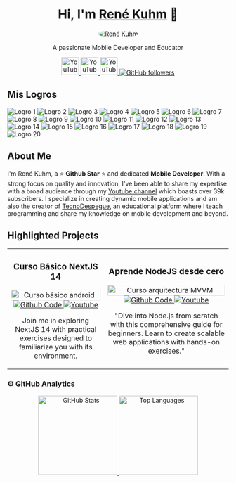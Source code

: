 <div align="center">
    <h1>Hi, I'm <a href="https://aristi.dev">René Kuhm</a> 👋</h1>
    <img src="https://i.postimg.cc/GhH6mCYN/descargar-Photoroom-1.jpg" alt="René Kuhm" style="border-radius: 50%; max-width: 150px;">
    <p>A passionate Mobile Developer and Educator</p>


   <a href="https://www.youtube.com/channel/UCzrSNHUXJk99T-1dcy_0nSg" target="_blank" title="Visit my YouTube Channel">
    <img src="https://i.postimg.cc/XNrYWPjv/317714-video-youtube-icon-Photoroom.jpg" alt="YouTube Channel Subscribers" style="width: 40px; height: auto;">
   </a>

   <a href="https://www.instagram.com/tecnodespegue/" target="_blank" title="Visit my YouTube Channel">
    <img src="https://i.postimg.cc/fRbhDtZh/6929237-instagram-icon-Photoroom.jpg" alt="YouTube Channel Subscribers" style="width: 40px; height: auto;">
   </a>

   <a href="https://www.facebook.com/TecnoDespegueLive" target="_blank" title="Visit my YouTube Channel">
    <img src="https://i.postimg.cc/ncHyGjXQ/5365678-fb-facebook-facebook-logo-icon-Photoroom.jpg" alt="YouTube Channel Subscribers" style="width: 40px; height: auto;">
   </a>

   <a href="https://github.com/RDesign-Castex">
    <img src="https://img.shields.io/github/followers/RDesign-Castex?style=social" alt="GitHub followers">
   </a>

</div>

## Mis Logros

![Logro 1](![introduction-to-git-badge](https://github.com/Rene-Kuhm/Rene-Kuhm/assets/157995252/a2cba81b-3ba6-4465-8d4c-eaf85bc5001e)
)
![Logro 2]()
![Logro 3](https://learn.microsoft.com/api/achievements/share/en-us/RenKuhm-4027/CN2DWA39?sharingId=4F8E4B6BFCB9C4A8)
![Logro 4](https://learn.microsoft.com/api/achievements/share/en-us/RenKuhm-4027/HRE5Y3D8?sharingId=4F8E4B6BFCB9C4A8)
![Logro 5](https://learn.microsoft.com/api/achievements/share/en-us/RenKuhm-4027/7P58EACZ?sharingId=4F8E4B6BFCB9C4A8)
![Logro 6](https://learn.microsoft.com/api/achievements/share/en-us/RenKuhm-4027/PS3AS2R4?sharingId=4F8E4B6BFCB9C4A8)
![Logro 7](https://learn.microsoft.com/api/achievements/share/en-us/RenKuhm-4027/NZK62QQF?sharingId=4F8E4B6BFCB9C4A8)
![Logro 8](https://learn.microsoft.com/api/achievements/share/en-us/RenKuhm-4027/JCFM9RUT?sharingId=4F8E4B6BFCB9C4A8)
![Logro 9](https://learn.microsoft.com/api/achievements/share/en-us/RenKuhm-4027/Z4LWKFZ2?sharingId=4F8E4B6BFCB9C4A8)
![Logro 10](https://learn.microsoft.com/api/achievements/share/en-us/RenKuhm-4027/8APLZXXW?sharingId=4F8E4B6BFCB9C4A8)
![Logro 11](https://learn.microsoft.com/api/achievements/share/en-us/RenKuhm-4027/UXMTRZR3?sharingId=4F8E4B6BFCB9C4A8)
![Logro 12](https://learn.microsoft.com/api/achievements/share/en-us/RenKuhm-4027/JCFMUYCT?sharingId=4F8E4B6BFCB9C4A8)
![Logro 13](https://learn.microsoft.com/api/achievements/share/en-us/RenKuhm-4027/W74G2L8N?sharingId=4F8E4B6BFCB9C4A8)
![Logro 14](https://learn.microsoft.com/api/achievements/share/en-us/RenKuhm-4027/HRE579E8?sharingId=4F8E4B6BFCB9C4A8)
![Logro 15](https://learn.microsoft.com/api/achievements/share/en-us/RenKuhm-4027/3YQS7W9H?sharingId=4F8E4B6BFCB9C4A8)
![Logro 16](https://learn.microsoft.com/api/achievements/share/en-us/RenKuhm-4027/UXMTA893?sharingId=4F8E4B6BFCB9C4A8)
![Logro 17](https://learn.microsoft.com/api/achievements/share/en-us/RenKuhm-4027/BGW299UD?sharingId=4F8E4B6BFCB9C4A8)
![Logro 18](https://learn.microsoft.com/api/achievements/share/en-us/RenKuhm-4027/KL8ZCW2B?sharingId=4F8E4B6BFCB9C4A8)
![Logro 19](https://learn.microsoft.com/api/achievements/share/en-us/RenKuhm-4027/8APL2TJW?sharingId=4F8E4B6BFCB9C4A8)
![Logro 20](https://learn.microsoft.com/api/achievements/share/en-us/RenKuhm-4027/8APL2U9W?sharingId=4F8E4B6BFCB9C4A8)


## About Me

I'm René Kuhm, a ⭐ **Github Star** ⭐ and dedicated **Mobile Developer**. With a strong focus on quality and innovation, I've been able to share my expertise with a broad audience through my [Youtube channel](https://www.youtube.com/channel/UCzrSNHUXJk99T-1dcy_0nSg) which boasts over 39k subscribers. I specialize in creating dynamic mobile applications and am also the creator of [TecnoDespegue](https://tecnodespegue.com), an educational platform where I teach programming and share my knowledge on mobile development and beyond.

## Highlighted Projects

<div align="center">
    <table>
        <tr>
            <td align="center">
                <h3>Curso Básico NextJS 14</h3>
                <a href="https://github.com/ArisGuimera/Android-Expert" target="_blank">
                    <img src="https://i.imgur.com/xdm9BtB.png" width="100%" alt="Curso básico android">
                </a>
                <br>
                <a href="https://github.com/RDesign-Castex" target="_blank">
                    <img src="https://img.shields.io/badge/CÓDIGO-ff9?style=for-the-badge&logo=github&logoColor=black" alt="Github Code">
                </a>
                <a href="https://www.youtube.com/channel/UCzrSNHUXJk99T-1dcy_0nSg" target="_blank">
                    <img src="https://img.shields.io/badge/-Youtube-green?style=for-the-badge&color=fbfc40" alt="Youtube">
                </a>
                <p>Join me in exploring NextJS 14 with practical exercises designed to familiarize you with its environment.</p>
            </td>
            <td align="center">
                <h3>Aprende NodeJS desde cero</h3>
                <a href="https://github.com/RDesign-Castex" target="_blank">
                    <img src="https://i.imgur.com/vsv9zwR.png" width="100%" alt="Curso arquitectura MVVM">
                </a>
                <br>
                <a href="https://github.com/RDesign-Castex" target="_blank">
                    <img src="https://img.shields.io/badge/CÓDIGO-80ffaa?style=for-the-badge&logo=github&logoColor=black" alt="Github Code">
                </a>
                <a href="https://www.youtube.com/channel/UCzrSNHUXJk99T-1dcy_0nSg" target="_blank">
                    <img src="https://img.shields.io/badge/-Youtube-green?style=for-the-badge&color=3fFD7f" alt="Youtube">
                </a>
                <p>"Dive into Node.js from scratch with this comprehensive guide for beginners. Learn to create scalable web applications with hands-on exercises."</p>
            </td>
        </tr>
    </table>
</div>

### ⚙️ GitHub Analytics

<div align="center">
    <a href="https://github.com/ArisGuimera">
        <img height="180em" src="https://github-readme-stats-eight-theta.vercel.app/api?username=Rdesign-castex&show_icons=true&theme=algolia&include_all_commits=true&count_private=true" alt="GitHub Stats">
        <img height="180em" src="https://github-readme-stats-eight-theta.vercel.app/api/top-langs/?username=Rdesign-castex&layout=compact&langs_count=8&theme=algolia" alt="Top Languages">
    </a>
</div>
